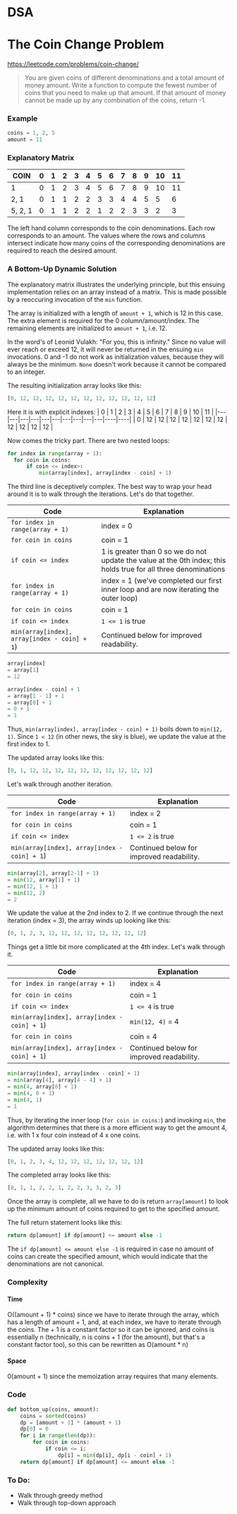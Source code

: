 # DSA

# The Coin Change Problem
https://leetcode.com/problems/coin-change/

> You are given coins of different denominations and a total amount of money amount. Write a function to compute the fewest number of coins that you need to make up that amount. If that amount of money cannot be made up by any combination of the coins, return -1.

### Example
```python
coins = 1, 2, 5
amount = 11
```
### Explanatory Matrix
| COIN | 0 | 1 | 2 | 3 | 4 | 5 | 6 | 7 | 8 | 9 | 10 | 11 | 
|------|---|---|---|---|---|---|---|---|---|---|----|----|
| 1 | 0 | 1 | 2 | 3 | 4 | 5 | 6 | 7 | 8 | 9 | 10 | 11 | 
| 2, 1 | 0 | 1 | 1 | 2 | 2 | 3 | 3 | 4 | 4 | 5 | 5 | 6 |
| 5, 2, 1 | 0 | 1 | 1 | 2 | 2 | 1 | 2 | 2 | 3 | 3 | 2 | 3 |

The left hand column corresponds to the coin denominations. Each row corresponds to an amount. The values where the rows and columns intersect indicate how many coins of the corresponding denominations are required to reach the desired amount. 

### A Bottom-Up Dynamic Solution

The explanatory matrix illustrates the underlying principle, but this ensuing implementation relies on an array instead of a matrix. This is made possible by a reoccuring invocation of the `min` function.

The array is initialized with a length of `amount + 1`, which is 12 in this case. The extra element is required for the 0 column/amount/index. The remaining elements are initialized to `amount + 1`, i.e. 12.

In the word's of Leonid Vulakh: "For you, this is infinity." Since no value will ever reach or exceed 12, it will never be returned in the ensuing `min` invocations. 0 and -1 do not work as initialization values, because they will always be the minimum. `None` doesn't work because it cannot be compared to an integer. 

The resulting initialization array looks like this:
```python
[0, 12, 12, 12, 12, 12, 12, 12, 12, 12, 12, 12]
```

Here it is with explicit indexes:
| 0 | 1 | 2 | 3 | 4 | 5 | 6 | 7 | 8 | 9 | 10 | 11 |
|---|---|---|---|---|---|---|---|---|---|----|----|
| 0 | 12 | 12 | 12 | 12 | 12 | 12 | 12 | 12 | 12 | 12 | 12 |

Now comes the tricky part. There are two nested loops:
```python
for index in range(array + 1):
  for coin in coins:
      if coin <= index>:
          min(array[index], array[index - coin] + 1)
```

The third line is deceptively complex. The best way to wrap your head around it is to walk through the iterations. Let's do that together.

| Code | Explanation |
|------|-------------|
| `for index in range(array + 1)` | index = 0 |
| `for coin in coins` | coin = 1 |
| `if coin <= index` | 1 is greater than 0 so we do not update the value at the 0th index; this holds true for all three denominations |
| `for index in range(array + 1)` | index = 1 (we've completed our first inner loop and are now iterating the outer loop) |
| `for coin in coins` | coin = 1 |
| `if coin <= index` | `1 <= 1` is true |
| `min(array[index], array[index - coin] + 1`) | Continued below for improved readability. |

```python
array[index]
= array[1]
= 12

array[index - coin] + 1
= array[1 - 1] + 1
= array[0] + 1 
= 0 + 1
= 1
```

Thus, `min(array[index], array[index - coin] + 1)` boils down to `min(12, 1)`. Since `1 < 12` (in other news, the sky is blue), we update the value at the first index to 1. 

The updated array looks like this:
```python
[0, 1, 12, 12, 12, 12, 12, 12, 12, 12, 12, 12]
```

Let's walk through another iteration. 

| Code | Explanation |
|------|-------------|
| `for index in range(array + 1)` | index = 2 |
| `for coin in coins` | coin = 1 |
| `if coin <= index` | `1 <= 2` is true |
| `min(array[index], array[index - coin] + 1`) | Continued below for improved readability. |

```python
min(array[2], array[2-1] + 1)
= min(12, array[1] + 1)
= min(12, 1 + 1)
= min(12, 2)
= 2
```

We update the value at the 2nd index to 2. If we continue through the next iteration (index = 3), the array winds up looking like this:
```python
[0, 1, 2, 3, 12, 12, 12, 12, 12, 12, 12, 12]
```
Things get a little bit more complicated at the 4th index. Let's walk through it. 

| Code | Explanation |
|------|-------------|
| `for index in range(array + 1)` | index = 4 |
| `for coin in coins` | coin = 1 |
| `if coin <= index` | `1 <= 4` is true |
| `min(array[index], array[index - coin] + 1`) | `min(12, 4)` = 4 |
| `for coin in coins` | coin = 4 |
| `min(array[index], array[index - coin] + 1`) | Continued below for improved readability. |
```python
min(array[index], array[index - coin] + 1)
= min(array[4], array[4 - 4] + 1)
= min(4, array[0] + 1)
= min(4, 0 + 1)
= min(4, 1)
= 1
```
Thus, by iterating the inner loop (`for coin in coins:`) and invoking `min`, the algorithm determines that there is a more efficient way to get the amount 4, i.e. with 1 x four coin instead of 4 x one coins.

The updated array looks like this:
```python
[0, 1, 2, 3, 4, 12, 12, 12, 12, 12, 12, 12]
```

The completed array looks like this:
```python
[0, 1, 1, 2, 2, 1, 2, 2, 3, 3, 2, 3]
```

Once the array is complete, all we have to do is return `array[amount]` to look up the minimum amount of coins required to get to the specified amount. 

The full return statement looks like this:
```python
return dp[amount] if dp[amount] <= amount else -1
```
The `if dp[amount] <= amount else -1` is required in case no amount of coins can create the specified amount, which would indicate that the denominations are not canonical.

### Complexity
#### Time
O((amount + 1) * coins) since we have to iterate through the array, which has a length of amount + 1, and, at each index, we have to iterate through the coins. The + 1 is a constant factor so it can be ignored, and coins is essentially n (technically, n is coins + 1 (for the amount), but that's a constant factor too), so this can be rewritten as O(amount * n)
#### Space
0(amount + 1) since the memoization array requires that many elements. 

### Code
```python
def bottom_up(coins, amount):
    coins = sorted(coins)
    dp = [amount + 1] * (amount + 1) 
    dp[0] = 0
    for i in range(len(dp)): 
        for coin in coins: 
            if coin <= i:
                dp[i] = min(dp[i], dp[i - coin] + 1)
    return dp[amount] if dp[amount] <= amount else -1
```

### To Do:
* Walk through greedy method
* Walk through top-down approach

